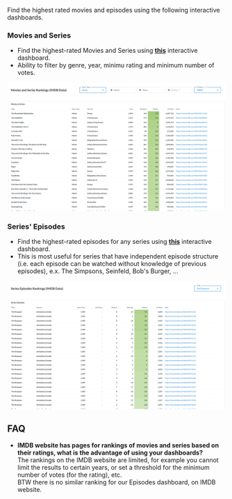 Find the highest rated movies and episodes using the following interactive dashboards.

### Movies and Series
- Find the highest-rated Movies and Series using **[this](http://metabase.intellimenta.com/public/dashboard/eae564a4-d9a3-46b1-9cd4-1f95ab5b1b18)** interactive dashboard.
- Ability to filter by genre, year, minimu rating and minimum number of votes.

<img src="Files/dash1.png" width="800">

### Series' Episodes
- Find the highest-rated episodes for any series using **[this](http://metabase.intellimenta.com/public/dashboard/bb812d83-7cef-404e-8e14-87e1552cbe7c)** interactive dashboard.
- This is most useful for series that have independent episode structure (i.e. each episode can be watched without knowledge of previous episodes), e.x. The Simpsons, Seinfeld, Bob's Burger, ...

<img src="Files/dash2.png" width="800">

## FAQ
- **IMDB website has pages for rankings of movies and series based on their ratings, what is the advantage of using your dashboards?**  
The rankings on the IMDB website are limited, for example you cannot limit the results to certain years, or set a threshold for the minimum number of votes (for the rating), etc.  
BTW there is no similar ranking for our Episodes dashboard, on IMDB website.
